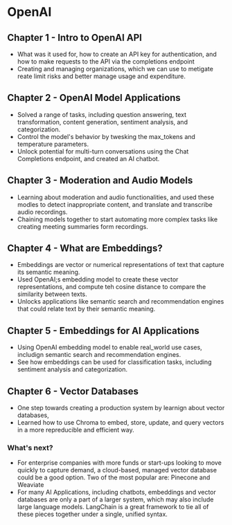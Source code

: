 # OpenAI

## Chapter 1 - Intro to OpenAI API
 * What was it used for, how to create an API key for authentication, and how to make requests to the API via the completions endpoint
 * Creating and managing organizations, which we can use to metigate reate limit risks and better manage usage and expenditure.

## Chapter 2 - OpenAI Model Applications
 * Solved a range of tasks, including question answering, text transformation, content generation, sentiment analysis, and categorization.
 * Control the model's behavior by twesking the max_tokens and temperature parameters.
 * Unlock potential for multi-turn conversations using the Chat Completions endpoint, and created an AI chatbot.

## Chapter 3 - Moderation and Audio Models
 * Learning about moderation and audio functionalities, and used these modles to detect inappropriate content, and translate and transcribe audio recordings.
 * Chaining models together to start automating more complex tasks like creating meeting summaries form recordings. 

## Chapter 4 - What are Embeddings?
 * Embeddings are vector or numerical representations of text that capture its semantic meaning.
 * Used OpenAI;s embedding model to create these vector representations, and compute teh cosine distance to compare the similarity between texts.
 * Unlocks applications like semantic search and recommendation engines that could relate text by their semantic meaning. 

## Chapter 5 - Embeddings for AI Applications
 * Using OpenAI embedding model to enable real_world use cases, includign semantic search and recommendation engines.
 * See how embeddings can be used for classification tasks, including sentiment analysis and categorization.

## Chapter 6 - Vector Databases
 * One step towards creating a production system by learnign about vector databases,
 * Learned how to use Chroma to embed, store, update, and query vectors in a more repreducible and efficient way.

### What's next? 
 * For enterprise companies with more funds or start-ups looking to move quickly to capture demand, a cloud-based, managed vector database could be a good option. Two of the most popular are: Pinecone and Weaviate
 * For many AI Applications, including chatbots, embeddings and vector databases are only a part of a larger system, which may also include large language models. LangChain is a great framework to tie all of these pieces together under a single, unified syntax. 
